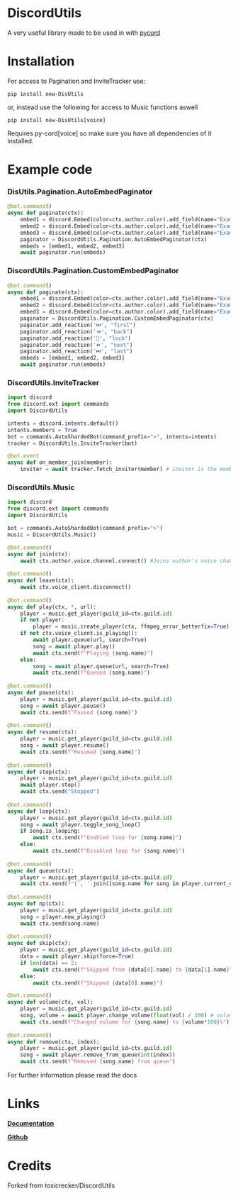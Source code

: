 # DiscordUtils
A very useful library made to be used in with [pycord](https://pypi.org/project/py-cord/)

# Installation
For access to Pagination and InviteTracker use:
```
pip install new-DisUtils
```

or, instead use the following for access to Music functions aswell
```
pip install new-DisUtils[voice]
```
Requires py-cord[voice] so make sure you have all dependencies of it installed.

# Example code

### DisUtils.Pagination.AutoEmbedPaginator
```python
@bot.command()
async def paginate(ctx):
    embed1 = discord.Embed(color=ctx.author.color).add_field(name="Example", value="Page 1")
    embed2 = discord.Embed(color=ctx.author.color).add_field(name="Example", value="Page 2")
    embed3 = discord.Embed(color=ctx.author.color).add_field(name="Example", value="Page 3")
    paginator = DiscordUtils.Pagination.AutoEmbedPaginator(ctx)
    embeds = [embed1, embed2, embed3]
    await paginator.run(embeds)
```

### DiscordUtils.Pagination.CustomEmbedPaginator
```python
@bot.command()
async def paginate(ctx):
    embed1 = discord.Embed(color=ctx.author.color).add_field(name="Example", value="Page 1")
    embed2 = discord.Embed(color=ctx.author.color).add_field(name="Example", value="Page 2")
    embed3 = discord.Embed(color=ctx.author.color).add_field(name="Example", value="Page 3")
    paginator = DiscordUtils.Pagination.CustomEmbedPaginator(ctx)
    paginator.add_reaction('⏮️', "first")
    paginator.add_reaction('⏪', "back")
    paginator.add_reaction('🔐', "lock")
    paginator.add_reaction('⏩', "next")
    paginator.add_reaction('⏭️', "last")
    embeds = [embed1, embed2, embed3]
    await paginator.run(embeds)
```

### DiscordUtils.InviteTracker
```python
import discord
from discord.ext import commands
import DiscordUtils

intents = discord.intents.default()
intents.members = True
bot = commands.AutoShardedBot(command_prefix=">", intents=intents)
tracker = DiscordUtils.InviteTracker(bot)

@bot.event
async def on_member_join(member):
    inviter = await tracker.fetch_inviter(member) # inviter is the member who invited
```

### DiscordUtils.Music
```python
import discord
from discord.ext import commands
import DiscordUtils

bot = commands.AutoShardedBot(command_prefix=">")
music = DiscordUtils.Music()

@bot.command()
async def join(ctx):
    await ctx.author.voice.channel.connect() #Joins author's voice channel
    
@bot.command()
async def leave(ctx):
    await ctx.voice_client.disconnect()
    
@bot.command()
async def play(ctx, *, url):
    player = music.get_player(guild_id=ctx.guild.id)
    if not player:
        player = music.create_player(ctx, ffmpeg_error_betterfix=True)
    if not ctx.voice_client.is_playing():
        await player.queue(url, search=True)
        song = await player.play()
        await ctx.send(f"Playing {song.name}")
    else:
        song = await player.queue(url, search=True)
        await ctx.send(f"Queued {song.name}")
        
@bot.command()
async def pause(ctx):
    player = music.get_player(guild_id=ctx.guild.id)
    song = await player.pause()
    await ctx.send(f"Paused {song.name}")
    
@bot.command()
async def resume(ctx):
    player = music.get_player(guild_id=ctx.guild.id)
    song = await player.resume()
    await ctx.send(f"Resumed {song.name}")
    
@bot.command()
async def stop(ctx):
    player = music.get_player(guild_id=ctx.guild.id)
    await player.stop()
    await ctx.send("Stopped")
    
@bot.command()
async def loop(ctx):
    player = music.get_player(guild_id=ctx.guild.id)
    song = await player.toggle_song_loop()
    if song.is_looping:
        await ctx.send(f"Enabled loop for {song.name}")
    else:
        await ctx.send(f"Disabled loop for {song.name}")
    
@bot.command()
async def queue(ctx):
    player = music.get_player(guild_id=ctx.guild.id)
    await ctx.send(f"{', '.join([song.name for song in player.current_queue()])}")
    
@bot.command()
async def np(ctx):
    player = music.get_player(guild_id=ctx.guild.id)
    song = player.now_playing()
    await ctx.send(song.name)
    
@bot.command()
async def skip(ctx):
    player = music.get_player(guild_id=ctx.guild.id)
    data = await player.skip(force=True)
    if len(data) == 2:
        await ctx.send(f"Skipped from {data[0].name} to {data[1].name}")
    else:
        await ctx.send(f"Skipped {data[0].name}")

@bot.command()
async def volume(ctx, vol):
    player = music.get_player(guild_id=ctx.guild.id)
    song, volume = await player.change_volume(float(vol) / 100) # volume should be a float between 0 to 1
    await ctx.send(f"Changed volume for {song.name} to {volume*100}%")
    
@bot.command()
async def remove(ctx, index):
    player = music.get_player(guild_id=ctx.guild.id)
    song = await player.remove_from_queue(int(index))
    await ctx.send(f"Removed {song.name} from queue")
```

For further information please read the docs

# Links
**[Documentation](https://docs.discordutils.gq)**

**[Github](https://github.discordutils.gq)**

# Credits
Forked from toxicrecker/DiscordUtils

